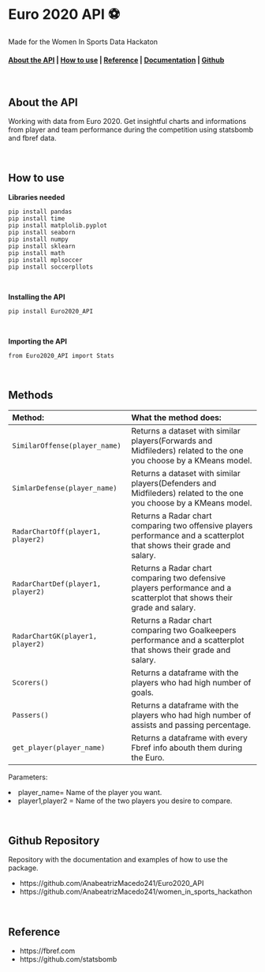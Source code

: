# Euro 2020 API ⚽️
<p> Made for the Women In Sports Data Hackaton
</p>
<h4><a href="#introduction">About the API</a> | <a href="#instruction">How to use</a> | <a href="#reference">Reference</a> | <a href="#functions">Documentation</a> | <a href="#code">Github</a> </h4>

<br />

<h2 id="introduction">About the API </h2>
<p>
	Working with data from Euro 2020.
Get insightful charts and informations from player and team performance during the competition using statsbomb and fbref data.
</p>

<br />

<h2 id="instruction">How to use</h2>

<strong>Libraries needed</strong>

    pip install pandas
    pip install time
    pip install matplolib.pyplot
    pip install seaborn
    pip install numpy
    pip install sklearn
    pip install math
    pip install mplsoccer
    pip install soccerpllots

<br />

<strong>Installing the API</strong>

    pip install Euro2020_API
  
 <br/>   
    
<strong>Importing the API</strong>

    from Euro2020_API import Stats

<br />

<h2 id="functions">Methods</h2>

| Method:                | What the method does:                                                                                                   |
| :----------------------------- | :------------------------------------------------------------------------------------------------------------------- |
|`SimilarOffense(player_name)`| Returns a dataset with similar players(Forwards and Midfileders) related to the one you choose by a KMeans model.                                                                |
|`SimlarDefense(player_name)`| Returns a dataset with similar players(Defenders and Midfileders) related to the one you choose by a KMeans model.                                                       |
|`RadarChartOff(player1, player2)`| Returns a Radar chart comparing two offensive players performance and a scatterplot that shows their grade and salary.                                                          |
|`RadarChartDef(player1, player2)`| Returns a Radar chart comparing two defensive players performance and a scatterplot that shows their grade and salary.                                                                         |
|`RadarChartGK(player1, player2)`| Returns a Radar chart comparing two Goalkeepers performance and a scatterplot that shows their grade and salary.    |
|`Scorers()`| Returns a dataframe with the players who had high number of goals.    |
|`Passers()`| Returns a dataframe with the players who had high number of assists and passing percentage.    |
|`get_player(player_name)`| Returns a dataframe with every Fbref info abouth them during the Euro.    |
<p>Parameters:
  <li>player_name= Name of the player you want.</li>
  <li>player1,player2 = Name of the two players you desire to compare.</li>  
	</ul>
</p>

<br />

<h2 id="code">Github Repository</h2>

Repository with the documentation and examples of how to use the package. 

<ul>
	<li>https://github.com/AnabeatrizMacedo241/Euro2020_API</li>
	<li>https://github.com/AnabeatrizMacedo241/women_in_sports_hackathon</li>
</ul>

<br />

<h2 id="reference">Reference</h2>

<ul>
	<li>https://fbref.com</li>
	<li>https://github.com/statsbomb</li>
</ul>

<br />
